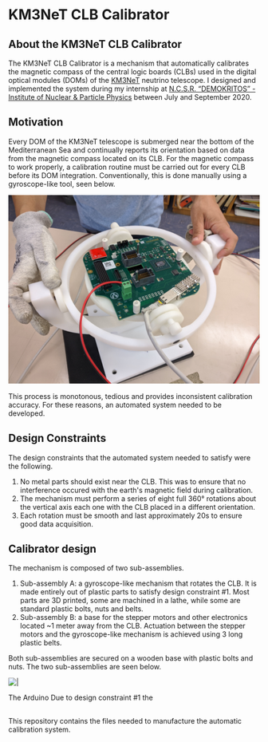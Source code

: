 # KM3NeT CLB Calibrator
## About the KM3NeT CLB Calibrator
The KM3NeT CLB Calibrator is a mechanism that automatically calibrates the magnetic compass of the central logic boards (CLBs) used in the digital optical modules (DOMs) of the [KM3NeT](https://www.km3net.org) neutrino telescope. I designed and implemented the system during my internship at [N.C.S.R. “DEMOKRITOS” - Institute of Nuclear & Particle Physics](http://www.inp.demokritos.gr) between July and September 2020.

## Motivation
Every DOM of the KM3NeT telescope is submerged near the bottom of the Mediterranean Sea and continually reports its orientation based on data from the magnetic compass located on its CLB. For the magnetic compass to work properly, a calibration routine must be carried out for every CLB before its DOM integration. Conventionally, this is done manually using a gyroscope-like tool, seen below.

![50x50](https://github.com/FK-MAD/KM3NeT_CLB_Calibrator/blob/main/Images/manual%20gyroscope.jpg)

This process is monotonous, tedious and provides inconsistent calibration accuracy. For these reasons, an automated system needed to be developed.

## Design Constraints
The design constraints that the automated system needed to satisfy were the following.
1) No metal parts should exist near the CLB. This was to ensure that no interference occured with the earth's magnetic field during calibration.
2) The mechanism must perform a series of eight full 360° rotations about the vertical axis each one with the CLB placed in a different orientation.
3) Each rotation must be smooth and last approximately 20s to ensure good data acquisition.

## Calibrator design
The mechanism is composed of two sub-assemblies.
1) Sub-assembly A: a gyroscope-like mechanism that rotates the CLB. It is made entirely out of plastic parts to satisfy design constraint #1. Most parts are 3D printed, some are machined in a lathe, while some are standard plastic bolts, nuts and belts.
2) Sub-assembly B: a base for the stepper motors and other electronics located ~1 meter away from the CLB. Actuation between the stepper motors and the gyroscope-like mechanism is achieved using 3 long plastic belts.

Both sub-assemblies are secured on a wooden base with plastic bolts and nuts. The two sub-assemblies are seen below.

![|](https://github.com/FK-MAD/KM3NeT_CLB_Calibrator/blob/main/Images/CLB%20calibrator.png)

The Arduino 
Due to design constraint #1 the  

## 
This repository contains the files needed to manufacture the automatic calibration system.

